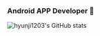 ### Android APP Developer 👋

![hyunji1203's GitHub stats](https://github-readme-stats.vercel.app/api?username=hyunji1203&theme=dark&show_icons=true)

<!--
**hyunji1203/hyunji1203** is a ✨ _special_ ✨ repository because its `README.md` (this file) appears on your GitHub profile.

Here are some ideas to get you started:

- 🔭 I’m currently working on ...
- 🌱 I’m currently learning ...
- 👯 I’m looking to collaborate on ...
- 🤔 I’m looking for help with ...
- 💬 Ask me about ...
- 📫 How to reach me: ...
- 😄 Pronouns: ...
- ⚡ Fun fact: ...
-->
